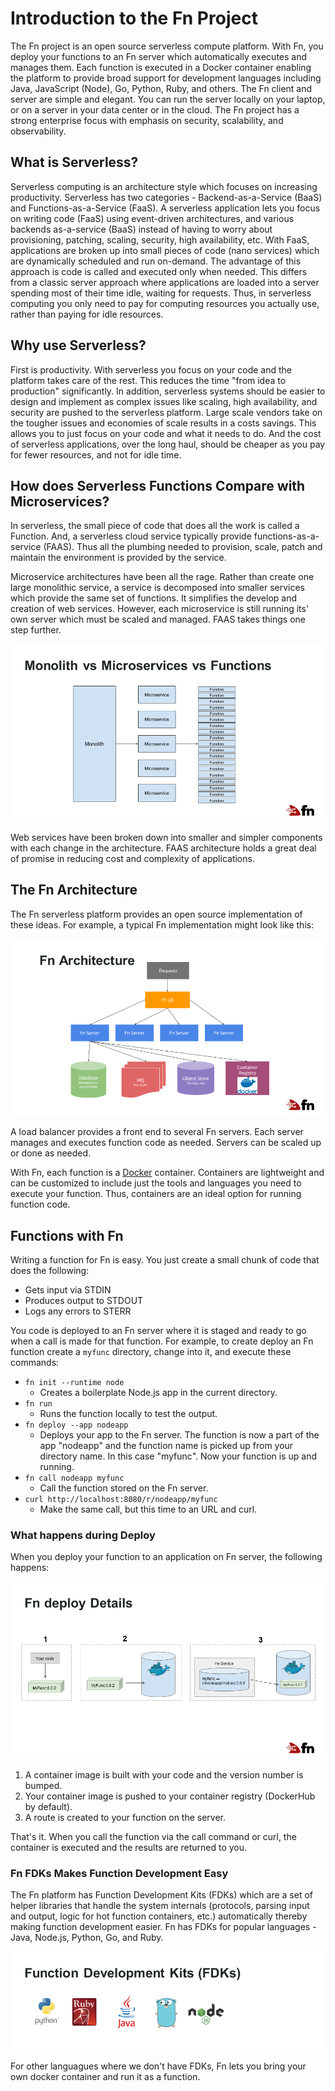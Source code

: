 # Introduction to the Fn Project
The Fn project is an open source serverless compute platform. With Fn, you deploy your functions to an Fn server which automatically executes and manages them. Each function is executed in a Docker container enabling the platform to provide broad support for development languages including Java, JavaScript (Node), Go, Python, Ruby, and others. The Fn client and server are simple and elegant. You can run the server locally on your laptop, or on a server in your data center or in the cloud. The Fn project has a strong enterprise focus with emphasis on security, scalability, and observability.

## What is Serverless?
Serverless computing is an architecture style which focuses on increasing productivity. Serverless has two categories - Backend-as-a-Service (BaaS) and Functions-as-a-Service (FaaS). A serverless application lets you focus on writing code (FaaS) using event-driven architectures, and various backends as-a-service (BaaS) instead of having to worry about provisioning, patching, scaling, security, high availability, etc. With FaaS, applications are broken up into small pieces of code (nano services) which are dynamically scheduled and run on-demand. The advantage of this approach is code is called and executed only when needed. This differs from a classic server approach where applications are loaded into a server spending most of their time idle, waiting for requests. Thus, in serverless computing you only need to pay for computing resources you actually use, rather than paying for idle resources.

## Why use Serverless?
First is productivity. With serverless you focus on your code and the platform takes care of the rest. This reduces the time "from idea to production" significantly. In addition, serverless systems should be easier to design and implement as complex issues like scaling, high availability, and security are pushed to the serverless platform. Large scale vendors take on the tougher issues and economies of scale results in a costs savings. This allows you to just focus on your code and what it needs to do. And the cost of serverless applications, over the long haul, should be cheaper as you pay for fewer resources, and not for idle time. 

## How does Serverless Functions Compare with Microservices?
In serverless, the small piece of code that does all the work is called a Function. And, a serverless cloud service typically provide functions-as-a-service (FAAS). Thus all the plumbing needed to provision, scale, patch and maintain the environment is provided by the service.

Microservice architectures have been all the rage. Rather than create one large monolithic service, a service is decomposed into smaller services which provide the same set of functions. It simplifies the develop and creation of web services. However, each microservice is still running its' own server which must be scaled and managed. FAAS takes things one step further.

![Monolithic vs Microservices vs Functions](images/fn-mono-to-funcs.png)

Web services have been broken down into smaller and simpler components with each change in the architecture. FAAS architecture holds a great deal of promise in reducing cost and complexity of applications.

## The Fn Architecture
The Fn serverless platform provides an open source implementation of these ideas. For example, a typical Fn implementation might look like this:

![Fn Architecture Diagram](images/fn-architecture.png)

A load balancer provides a front end to several Fn servers. Each server manages and executes function code as needed. Servers can be scaled up or done as needed.

 With Fn, each function is a [Docker](https://www.docker.com) container. Containers are lightweight and can be customized to include just the tools and languages you need to execute your function. Thus, containers are an ideal option for running function code.

 ## Functions with Fn
 Writing a function for Fn is easy. You just create a small chunk of code that does the following:

 * Gets input via STDIN
 * Produces output to STDOUT
 * Logs any errors to STERR

You code is deployed to an Fn server where it is staged and ready to go when a call is made for that function. For example, to create deploy an Fn function create a `myfunc` directory, change into it, and execute these commands:

* `fn init --runtime node`
    * Creates a boilerplate Node.js app in the current directory.
* `fn run`
    * Runs the function locally to test the output.
* `fn deploy --app nodeapp`
    * Deploys your app to the Fn server. The function is now a part of the app "nodeapp" and the function name is picked up from your directory name. In this case "myfunc". Now your function is up and running.
* `fn call nodeapp myfunc`
    * Call the function stored on the Fn server.
* `curl http://localhost:8080/r/nodeapp/myfunc`
    * Make the same call, but this time to an URL and curl.


### What happens during Deploy
When you deploy your function to an application on Fn server, the following happens:

![Picture of the Deploy Process](images/fn-deploy-details.png)

1. A container image is built with your code and the version number is bumped.
2. Your container image is pushed to your container registry (DockerHub by default).
3. A route is created to your function on the server.

That's it. When you call the function via the call command or curl, the container is executed and the results are returned to you.

### Fn FDKs Makes Function Development Easy
The Fn platform has Function Development Kits (FDKs) which are a set of helper libraries that handle the system internals (protocols, parsing input and output, logic for hot function containers, etc.) automatically thereby making function development easier. Fn has FDKs for popular languages - Java, Node.js, Python, Go, and Ruby.

![Pictures of supported languages](images/fn-fdks.png)

For other languagues where we don't have FDKs, Fn lets you bring your own docker container and run it as a function.
